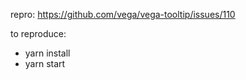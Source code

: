 repro: https://github.com/vega/vega-tooltip/issues/110

to reproduce:

  - yarn install
  - yarn start
  
